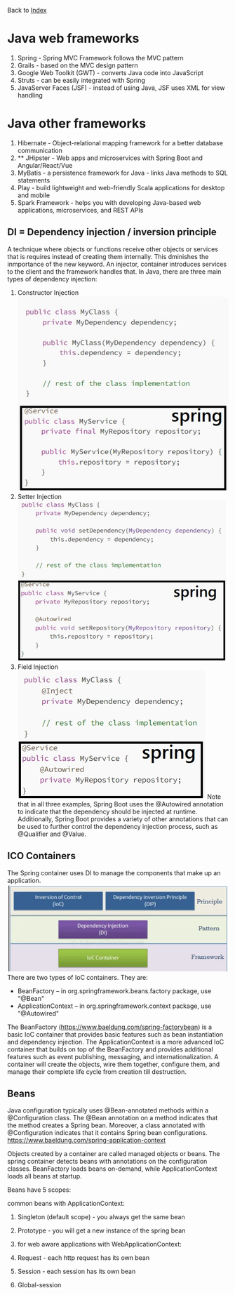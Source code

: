 Back to [Index](0-index.md)

# Java web frameworks
1. Spring - Spring MVC Framework follows the MVC pattern
2. Grails - based on the MVC design pattern
3. Google Web Toolkit (GWT) - converts Java code into JavaScript
4. Struts - can be easily integrated with Spring
5. JavaServer Faces (JSF) - instead of using Java, JSF uses XML for view handling 

# Java other frameworks
1. Hibernate - Object-relational mapping framework for a better database communication
2. ** JHipster - Web apps and microservices with Spring Boot and Angular/React/Vue
3. MyBatis - a persistence framework for Java - links Java methods to SQL statements
4. Play - build lightweight and web-friendly Scala applications for desktop and mobile
5. Spark Framework - helps you with developing Java-based web applications, microservices, and REST APIs

## DI = Dependency injection / inversion principle
A technique where objects or functions receive other objects or services that is requires instead of creating them internally. 
This dminishes the inmportance of the new keyword. An injector, container introduces services to the client and the framework handles that.
In Java, there are three main types of dependency injection:

1. Constructor Injection
![contructor](1-constructor-injection.jpg)
2. Setter Injection
![setter](1-setter-injection.jpg)
3. Field Injection
![field](1-field-injection.jpg)
Note that in all three examples, Spring Boot uses the @Autowired annotation to indicate that the dependency should be injected at runtime. Additionally, Spring Boot provides a variety of other annotations that can be used to further control the dependency injection process, such as @Qualifier and @Value.

## ICO Containers
The Spring container uses DI to manage the components that make up an application.
![img.png](1-ioc.png)
There are two types of IoC containers. They are:
- BeanFactory – in org.springframework.beans.factory package, use "@Bean"
- ApplicationContext – in org.springframework.context package, use "@Autowired"

The BeanFactory (https://www.baeldung.com/spring-factorybean) is a basic IoC container that 
provides basic features such as bean 
instantiation and dependency injection. The ApplicationContext is a more advanced IoC container that builds on top of the BeanFactory and provides additional features such as event publishing, messaging, and internationalization.
A container will create the objects, wire them together, configure them, and manage their 
complete life cycle from creation till destruction. 

## Beans
Java configuration typically uses @Bean-annotated methods within a @Configuration class. The @Bean annotation on a method indicates that the method creates a Spring bean. Moreover, a class annotated with @Configuration
indicates that it contains Spring bean configurations.
https://www.baeldung.com/spring-application-context

Objects created by a container are called managed objects or beans. The spring container detects beans with annotations on the configuration classes.
BeanFactory loads beans on-demand, while ApplicationContext loads all beans at startup.

Beans have 5 scopes:

common beans with ApplicationContext:
1. Singleton (default scope) - you always get the same bean
2. Prototype - you will get a new instance of the spring bean 

3. for web aware applications with WebApplicationContext:
3. Request - each http request has its own bean
4. Session - each session has its own bean
5. Global-session


